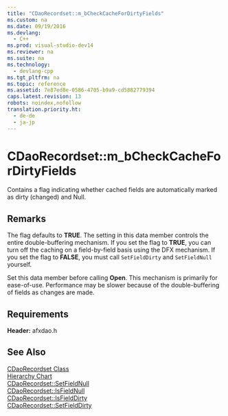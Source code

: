 ```yaml
---
title: "CDaoRecordset::m_bCheckCacheForDirtyFields"
ms.custom: na
ms.date: 09/19/2016
ms.devlang: 
  - C++
ms.prod: visual-studio-dev14
ms.reviewer: na
ms.suite: na
ms.technology: 
  - devlang-cpp
ms.tgt_pltfrm: na
ms.topic: reference
ms.assetid: 7e87ed8e-0586-4705-b9a9-cd5882779394
caps.latest.revision: 13
robots: noindex,nofollow
translation.priority.ht: 
  - de-de
  - ja-jp
---
```

# CDaoRecordset::m_bCheckCacheForDirtyFields
Contains a flag indicating whether cached fields are automatically marked as dirty (changed) and Null.  
  
## Remarks  
 The flag defaults to **TRUE**. The setting in this data member controls the entire double-buffering mechanism. If you set the flag to **TRUE**, you can turn off the caching on a field-by-field basis using the DFX mechanism. If you set the flag to **FALSE**, you must call `SetFieldDirty` and `SetFieldNull` yourself.  
  
 Set this data member before calling **Open**. This mechanism is primarily for ease-of-use. Performance may be slower because of the double-buffering of fields as changes are made.  
  
## Requirements  
 **Header:** afxdao.h  
  
## See Also  
 [CDaoRecordset Class](../vs140/CDaoRecordset-Class.md)   
 [Hierarchy Chart](../vs140/Hierarchy-Chart.md)   
 [CDaoRecordset::SetFieldNull](../vs140/CDaoRecordset--SetFieldNull.md)   
 [CDaoRecordset::IsFieldNull](../vs140/CDaoRecordset--IsFieldNull.md)   
 [CDaoRecordset::IsFieldDirty](../vs140/CDaoRecordset--IsFieldDirty.md)   
 [CDaoRecordset::SetFieldDirty](../vs140/CDaoRecordset--SetFieldDirty.md)